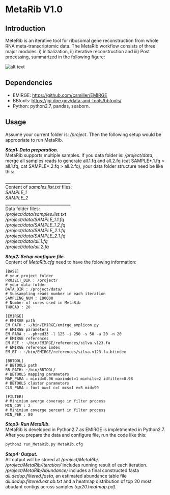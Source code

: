 # MetaRib V1.0
## Introduction 
MeteRib is an iterative tool for ribosomal gene reconstruction from whole RNA meta-transcriptomic data. The MetaRib workflow consists of three major modules: i) initialization, ii) iterative reconstruction and iii) Post processing, summarized in the following figure:

![alt text](https://github.com/yxxue/MetaRib/tree/master/src/metarib_workflow.jpg)


         
## Dependencies            
* EMIRGE: https://github.com/csmiller/EMIRGE
* BBtools: https://jgi.doe.gov/data-and-tools/bbtools/  
* Python: python2.7, pandas, seaborn.   


## Usage    

Assume your current folder is: */project*. Then the following setup would be appropriate to run MetaRib.    

***Step1: Data preparation.***       
MetaRib supports multiple samples. If you data folder is: */project/data*, merge all samples reads to generate all.1.fq and all.2.fq (cat SAMPLE*.1.fq > all.1.fq, cat SAMPLE*.2.fq > all.2.fq), your data folder structure need be like this:    

\________________________________   
Content of *samples.list.txt* files:    
*SAMPLE_1*   
*SAMPLE_2*   
\________________________________    
Data folder files:  
*/project/data/samples.list.txt*   
*/project/data/SAMPLE_1.1.fq*      
*/project/data/SAMPLE_1.2.fq*          
*/project/data/SAMPLE_2.1.fq*         
*/project/data/SAMPLE_2.1.fq*             
*/project/data/all.1.fq*   
*/project/data/all.2.fq*     

***Step2: Setup configure file.***       
Content of *MetaRib.cfg* need to have the folowing information:   
```
[BASE]    
# your project folder       
PROJECT_DIR : /project/   
# your data folder        
DATA_DIR : /project/data/        
# Subsampling reads number in each iteration        
SAMPLING_NUM : 100000     
# Number of cores used in MetaRib     
THREAD : 20   

[EMIRGE]     
# EMIRGE path       
EM_PATH : ~/bin/EMIRGE/emirge_amplicon.py  
# EMIRGE parameters   
EM_PARA : --phred33 -l 125 -i 250 -s 50 -a 20 -n 20  
# EMIRGE references   
EM_REF : ~/bin/EMIRGE/references/silva.v123.fa  
# EMIRGE reference index   
EM_BT : ~/bin/EMIRGE/references/silva.v123.fa.btindex   

[BBTOOL]   
# BBTOOLS path   
BB_PATH: ~/bin/BBTOOL/   
# BBTOOLS mapping parameters   
MAP_PARA : minid=0.96 maxindel=1 minhits=2 idfilter=0.98   
# BBTOOLS cluster parameters   
CLS_PARA : fo=t ow=t c=t mcs=1 e=5 mid=99   

[FILTER]    
# Minimium averge coverage in filter process    
MIN_COV : 2   
# Minimium coverge percent in filter process   
MIN_PER : 80    
```

***Step3: Run MetaRib.***  
MetaRib is developed in Python2.7 as EMIRGE is impletmented in Python2.7. After you prepare the data and configure file, run the code like this:    
```python
python2 run_MetaRib.py MetaRib.cfg
```
***Step4: Output.***       
All output will be stored at */project/MetaRib/*.    
*/project/MetaRib/Iteration/* includes running result of each iteration.   
*/project/MetaRib/Abundance/* includes a final constructed fasta *all.dedup.filtered.fasta*, an estimated abundance table file *all.dedup.filtered.est.ab.txt* and a heatmap distribution of top 20 most abudant contigs across samples *top20.heatmap.pdf*.     




